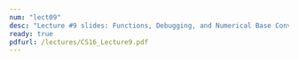 ```yaml
---
num: "lect09"
desc: "Lecture #9 slides: Functions, Debugging, and Numerical Base Conversions"
ready: true
pdfurl: /lectures/CS16_Lecture9.pdf
---
```

